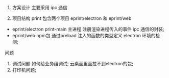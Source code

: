 1. 方案设计
主要采用 ipc 通信


2. 项目结构
print 包含两个项目 eprint/electron 和 eprint/web
- eprint/electron print-main 主进程 注册渲染进程传入的事件 ipc 通信的封装;
- eprint/web npm包 通过preload 注入的函数的类型定义 electron 环境的检测; 



问题
1. 调试问题 如何给业务组调试; 云桌面里面拉不到electron的包;
2. 打印机问题;